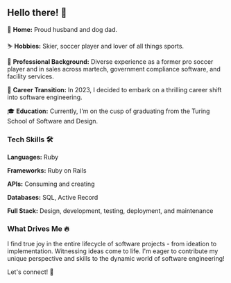 ## Hello there! 👋

🏡 **Home:** Proud husband and dog dad.

⛷️ **Hobbies:** Skier, soccer player and lover of all things sports.

💼 **Professional Background:** Diverse experience as a former pro soccer player and in sales across martech, government compliance software, and facility services.

🚀 **Career Transition:** In 2023, I decided to embark on a thrilling career shift into software engineering.

🎓 **Education:** Currently, I'm on the cusp of graduating from the Turing School of Software and Design.

### Tech Skills 🛠️

**Languages:** Ruby

**Frameworks:** Ruby on Rails

**APIs:** Consuming and creating

**Databases:** SQL, Active Record

**Full Stack:** Design, development, testing, deployment, and maintenance

### What Drives Me 🔥
I find true joy in the entire lifecycle of software projects - from ideation to implementation. Witnessing ideas come to life. I'm eager to contribute my unique perspective and skills to the dynamic world of software engineering!

Let's connect! 🚀
